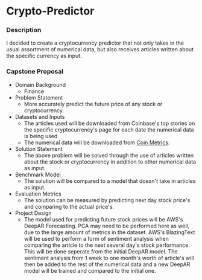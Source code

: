 # Crypto-Predictor

### Description

I decided to create a cryptocurrency predictor that not only takes in the usual assortment of numerical data, but also receives articles written about the specific currency as input. 

### Capstone Proposal

- Domain Background
  - Finance
- Problem Statement
  - More accurately predict the future price of any stock or cryptocurrency. 
- Datasets and Inputs
  - The articles used will be downloaded from Coinbase's top stories on the specific cryptocurrency's page for each date the numerical data is being used
  - The numerical data will be downloaded from [Coin Metrics](https://coinmetrics.io/data-downloads/).
- Solution Statement
  - The above problem will be solved through the use of articles written about the stock or cryptocurrency in addition to other numerical data as input.
- Benchmark Model
  - The solution will be compared to a model that doesn't take in articles as input.
- Evaluation Metrics
  - The solution can be measured by predicting next day stock price's and comparing to the actual price's.
- Project Design
  - The model used for predicting future stock prices will be AWS's DeepAR Forecasting. PCA may need to be performed here as well, due to the large amount of metrics in the dataset. AWS's BlazingText will be used to perform a form of sentiment analysis when comparing the article to the next several day's stock performance. This will be done seperate from the initial DeepAR model. The sentiment analysis from 1 week to one month's worth of article's will then be added to the rest of the numerical data and a new DeepAR model will be trained and compared to the initial one. 
